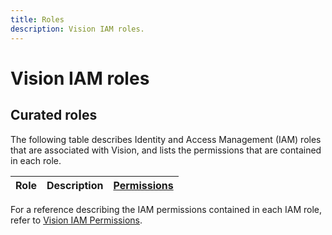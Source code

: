 ```yaml
---
title: Roles
description: Vision IAM roles.
---
```


# Vision IAM roles

## Curated roles

The following table describes Identity and Access Management (IAM) roles that are associated with Vision, and lists the permissions that are contained in each role.

| Role | Description | [Permissions](/vision/docs/reference/iam/permissions) |
| --- | --- | --- |

For a reference describing the IAM permissions contained in each IAM role, refer to [Vision IAM Permissions](/vision/docs/reference/iam/permissions).
